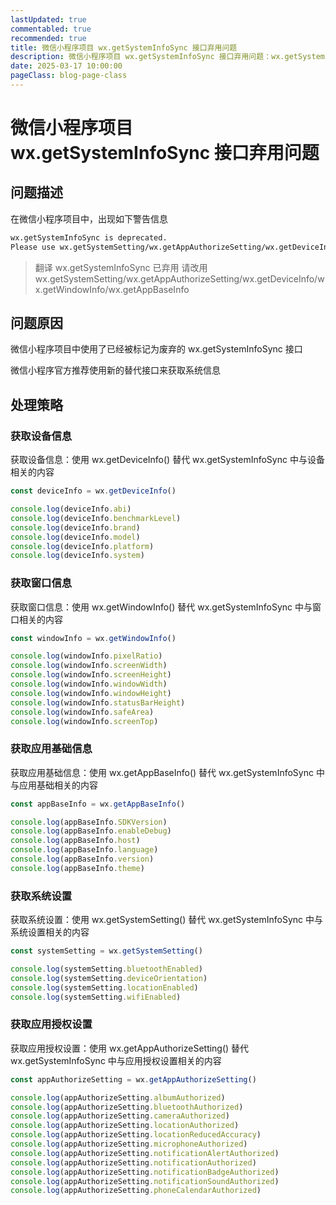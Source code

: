 ```yaml
---
lastUpdated: true
commentabled: true
recommended: true
title: 微信小程序项目 wx.getSystemInfoSync 接口弃用问题
description: 微信小程序项目 wx.getSystemInfoSync 接口弃用问题：wx.getSystemInfoSync is deprecated.
date: 2025-03-17 10:00:00
pageClass: blog-page-class
---
```


# 微信小程序项目 wx.getSystemInfoSync 接口弃用问题 #

## 问题描述 ##

在微信小程序项目中，出现如下警告信息

```txt
wx.getSystemInfoSync is deprecated.
Please use wx.getSystemSetting/wx.getAppAuthorizeSetting/wx.getDeviceInfo/wx.getWindowInfo/wx.getAppBaseInfo instead.
```
> 翻译
> wx.getSystemInfoSync 已弃用
> 请改用 wx.getSystemSetting/wx.getAppAuthorizeSetting/wx.getDeviceInfo/wx.getWindowInfo/wx.getAppBaseInfo

## 问题原因 ##

微信小程序项目中使用了已经被标记为废弃的 wx.getSystemInfoSync 接口

微信小程序官方推荐使用新的替代接口来获取系统信息

## 处理策略 ##

### 获取设备信息 ###

获取设备信息：使用 wx.getDeviceInfo() 替代 wx.getSystemInfoSync 中与设备相关的内容

```ts
const deviceInfo = wx.getDeviceInfo()

console.log(deviceInfo.abi)
console.log(deviceInfo.benchmarkLevel)
console.log(deviceInfo.brand)
console.log(deviceInfo.model)
console.log(deviceInfo.platform)
console.log(deviceInfo.system)
```

### 获取窗口信息 ###

获取窗口信息：使用 wx.getWindowInfo() 替代 wx.getSystemInfoSync 中与窗口相关的内容

```ts
const windowInfo = wx.getWindowInfo()

console.log(windowInfo.pixelRatio)
console.log(windowInfo.screenWidth)
console.log(windowInfo.screenHeight)
console.log(windowInfo.windowWidth)
console.log(windowInfo.windowHeight)
console.log(windowInfo.statusBarHeight)
console.log(windowInfo.safeArea)
console.log(windowInfo.screenTop)
```

### 获取应用基础信息 ###

获取应用基础信息：使用 wx.getAppBaseInfo() 替代 wx.getSystemInfoSync 中与应用基础相关的内容

```ts
const appBaseInfo = wx.getAppBaseInfo()

console.log(appBaseInfo.SDKVersion)
console.log(appBaseInfo.enableDebug)
console.log(appBaseInfo.host)
console.log(appBaseInfo.language)
console.log(appBaseInfo.version)
console.log(appBaseInfo.theme)
```

### 获取系统设置 ###

获取系统设置：使用 wx.getSystemSetting() 替代 wx.getSystemInfoSync 中与系统设置相关的内容

```ts
const systemSetting = wx.getSystemSetting()

console.log(systemSetting.bluetoothEnabled)
console.log(systemSetting.deviceOrientation)
console.log(systemSetting.locationEnabled)
console.log(systemSetting.wifiEnabled)
```

### 获取应用授权设置 ###

获取应用授权设置：使用 wx.getAppAuthorizeSetting() 替代 wx.getSystemInfoSync 中与应用授权设置相关的内容

```ts
const appAuthorizeSetting = wx.getAppAuthorizeSetting()

console.log(appAuthorizeSetting.albumAuthorized)
console.log(appAuthorizeSetting.bluetoothAuthorized)
console.log(appAuthorizeSetting.cameraAuthorized)
console.log(appAuthorizeSetting.locationAuthorized)
console.log(appAuthorizeSetting.locationReducedAccuracy)
console.log(appAuthorizeSetting.microphoneAuthorized)
console.log(appAuthorizeSetting.notificationAlertAuthorized)
console.log(appAuthorizeSetting.notificationAuthorized)
console.log(appAuthorizeSetting.notificationBadgeAuthorized)
console.log(appAuthorizeSetting.notificationSoundAuthorized)
console.log(appAuthorizeSetting.phoneCalendarAuthorized)
```

